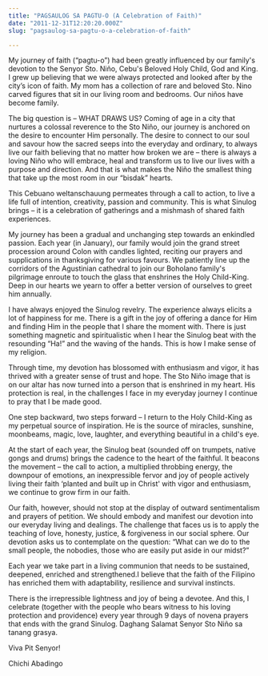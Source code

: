 ```yaml
---
title: "PAGSAULOG SA PAGTU-O (A Celebration of Faith)"
date: "2011-12-31T12:20:20.000Z"
slug: "pagsaulog-sa-pagtu-o-a-celebration-of-faith"

---
```


My journey of faith (“pagtu-o”) had been greatly influenced by our family's devotion to the Senyor Sto. Niño, Cebu's Beloved Holy Child, God and King. I grew up believing that we were always protected and looked after by the city’s icon of faith. My mom has a collection of rare and beloved Sto. Nino carved figures that sit in our living room and bedrooms. Our niños have become family.

The big question is – WHAT DRAWS US? Coming of age in a city that nurtures a colossal reverence to the Sto Niño, our journey is anchored on the desire to encounter Him personally. The desire to connect to our soul and savour how the sacred seeps into the everyday and ordinary, to always live our faith believing that no matter how broken we are – there is always a loving Niño who will embrace, heal and transform us to live our lives with a purpose and direction. And that is what makes the Niño the smallest thing that take up the most room in our “bisdak” hearts.

This Cebuano weltanschauung permeates through a call to action, to live a life full of intention, creativity, passion and community. This is what Sinulog brings – it is a celebration of gatherings and a mishmash of shared faith experiences.

My journey has been a gradual and unchanging step towards an enkindled passion. Each year (in January), our family would join the grand street procession around Colon with candles lighted, reciting our prayers and supplications in thanksgiving for various favours. We patiently line up the corridors of the Agustinian cathedral to join our Boholano family's pilgrimage enroute to touch the glass that enshrines the Holy Child-King. Deep in our hearts we yearn to offer a better version of ourselves to greet him annually.

I have always enjoyed the Sinulog revelry. The experience always elicits a lot of happiness for me. There is a gift in the joy of offering a dance for Him and finding Him in the people that I share the moment with. There is just something magnetic and spiritualistic when I hear the Sinulog beat with the resounding “Ha!” and the waving of the hands. This is how I make sense of my religion.

Through time, my devotion has blossomed with enthusiasm and vigor, it has thrived with a greater sense of trust and hope. The Sto Niño image that is on our altar has now turned into a person that is enshrined in my heart. His protection is real, in the challenges I face in my everyday journey I continue to pray that I be made good.

One step backward, two steps forward – I return to the Holy Child-King as my perpetual source of inspiration. He is the source of miracles, sunshine, moonbeams, magic, love, laughter, and everything beautiful in a child's eye.

At the start of each year, the Sinulog beat (sounded off on trumpets, native gongs and drums) brings the cadence to the heart of the faithful. It beacons the movement – the call to action, a multiplied throbbing energy, the downpour of emotions, an inexpressible fervor and joy of people actively living their faith ‘planted and built up in Christ' with vigor and enthusiasm, we continue to grow firm in our faith.

Our faith, however, should not stop at the display of outward sentimentalism and prayers of petition. We should embody and manifest our devotion into our everyday living and dealings. The challenge that faces us is to apply the teaching of love, honesty, justice, & forgiveness in our social sphere. Our devotion asks us to contemplate on the question: “What can we do to the small people, the nobodies, those who are easily put aside in our midst?”

Each year we take part in a living communion that needs to be sustained, deepened, enriched and strengthened.I believe that the faith of the Filipino has enriched them with adaptability, resilience and survival instincts.

There is the irrepressible lightness and joy of being a devotee. And this, I celebrate (together with the people who bears witness to his loving protection and providence) every year through 9 days of novena prayers that ends with the grand Sinulog. Daghang Salamat Senyor Sto Niño sa tanang grasya.

Viva Pit Senyor!

Chichi Abadingo